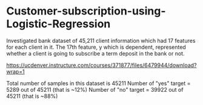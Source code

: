 # Customer-subscription-using-Logistic-Regression

Investigated bank dataset of 45,211 client information which had 17 features for each client in it. The 17th feature, y which is dependent, represented whether a client is going to subscribe a term deposit in the bank or not. 

https://ucdenver.instructure.com/courses/371877/files/6479944/download?wrap=1

Total number of samples in this dataset is 45211
Number of "yes" target = 5289 out of 45211 (that is ~12%)
Number of "no" target = 39922 out of 45211 (that is ~88%)
